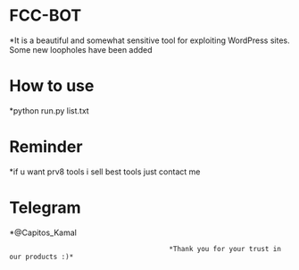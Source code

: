 # FCC-BOT
*It is a beautiful and somewhat sensitive tool for exploiting WordPress sites. Some new loopholes have been added

# How to use
*python run.py list.txt

# Reminder 
*if u want prv8 tools i sell best tools just contact me

# Telegram
*@Capitos_Kamal

                                            *Thank you for your trust in our products :)*
